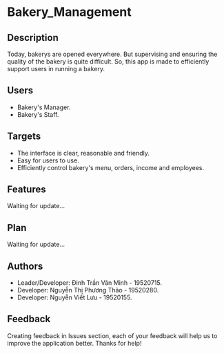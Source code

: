 # Bakery_Management

## Description

Today, bakerys are opened everywhere. But supervising and ensuring the quality of the bakery is quite difficult. So, this app is made to efficiently support users in running a bakery.

## Users

- Bakery's Manager.
- Bakery's Staff.

## Targets

- The interface is clear, reasonable and friendly.
- Easy for users to use.
- Efficiently control bakery's menu, orders, income and employees.

## Features

Waiting for update...

## Plan

Waiting for update...

## Authors

- Leader/Developer: Đinh Trần Văn Minh - 19520715.
- Developer: Nguyễn Thị Phương Thảo - 19520280.
- Developer: Nguyễn Viết Lưu - 19520155.

## Feedback

Creating feedback in Issues section, each of your feedback will help us to improve the application better. Thanks for help!
